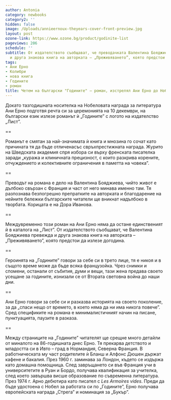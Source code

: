 ```yaml
---
author: Antonia
category: newbooks
category2: ''
hidden: false
image: /Uploads/annieernoux-theyears-cover-front-preview.jpg
layout: post
ozone-link: https://www.ozone.bg/product/godinite-list
pageviews: 206
schedule: ''
subtitle: От издателството съобщават, че преводачката Валентина Бояджиева превежда
  и друга знакова книга на авторката – „Преживяването”, която предстои да излезе догодина
tags:
- Ани Ерно
- Колибри
- нова книга
- Годините
- роман
title: Четем на български "Годините" – роман, изстрелял Ани Ерно до Нобелова награда
---
```


Докато тазгодишната носителка на Нобеловата награда за литература Ани Ерно подготвя речта си за церемонията на 10 декември, на български език излезе романът ѝ „Годините” с логото на издателство „Лист”. 

\==

Романът е смятан за най-значимата ѝ книга и мнозина го сочат като причината тя да бъде отличенасъс свръхпрестижната награда. Журито на Шведската академия спря избора си върху френската писателка заради „куража и клиничната прецизност, с които разкрива корените, отчуждението и колективните ограничения в паметта на човека”.

\==

Преводът на романа е дело на Валентина Бояджиева, чийто живот е дълбоко свързан с Франция и част от него минава именно там. Тя разпознава безпогрешно препратките на авторката и благодарение на нейните бележки българските читатели ще вникнат надълбоко в творбата. Корицата е на Дора Иванова.

\==

Междувременно този роман на Ани Ерно няма да остане единственият й в каталога на „Лист”. От издателството съобщават, че Валентина Бояджиева превежда и друга знакова книга на авторката – „Преживяването”, която предстои да излезе догодина. 

\==

Героинята на „Годините” говори за себе си в трето лице, тя е никоя и в същото време може да бъде всяка французойка. Чрез снимки и спомени, останали от събития, думи и вещи, тази жена предава своето усещане за годините, изнизали се от Втората световна война до наши дни.

\==

Ани Ерно говори за себе си и разказва историята на своето поколение, за да „спаси нещо от времето, в което няма да ни има никога повече”. Сред спецификите на романа е минималистичният начин на писане, пунктуацията, паузите в разказа. 

\==

Между страниците на „Годините” читателят ще срещне много детайли от миналото на 86-годишната днес Ерно. Тя прекарва детството и младостта си в Ивто – град в Нормандия, Северна Франция. В работническата му част родителите ѝ Бланш и Алфонс Дюшен държат кафене и бакалия. През 1960 г. заминава за Лондон, където се издържа като домашна помощница. След завръщането си във Франция учи в университетите в Руан и Бордо, получава квалификация за учителка, след което завършва висше образование по съвременна литература. През 1974 г. Арно дебютира като писател с *Les Armoires vides*. Преди да бъде удостоена с Нобел за работата си по „Годините”, Ерно получава европейската награда „Стрега” и номинация за „Букър”.